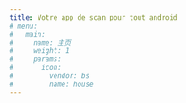 ```yaml
---
title: Votre app de scan pour tout android
# menu:
#   main:
#     name: 主页
#     weight: 1
#     params:
#       icon:
#         vendor: bs
#         name: house
---
```

